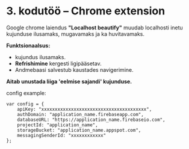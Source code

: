 # 3. kodutöö – Chrome extension

Google chrome laiendus **"Localhost beautify"** muudab localhosti inetu kujunduse ilusamaks, mugavamaks ja ka huvitavamaks.

**Funktsionaalsus:**

* kujundus ilusamaks.
* **Refrishimine** kergesti ligipääsetav.
* Andmebaasi salvestub kaustades navigerimine.


**Aitab unustada liiga 'eelmise sajandi' kujunduse.**

config example:
```JS
var config = {
    apiKey: "xxxxxxxxxxxxxxxxxxxxxxxxxxxxxxxxxxxxxxx",
    authDomain: "application_name.firebaseapp.com",
    databaseURL: "https://application_name.firebaseio.com",
    projectId: "application_name",
    storageBucket: "application_name.appspot.com",
    messagingSenderId: "xxxxxxxxxxxx"
};
```
